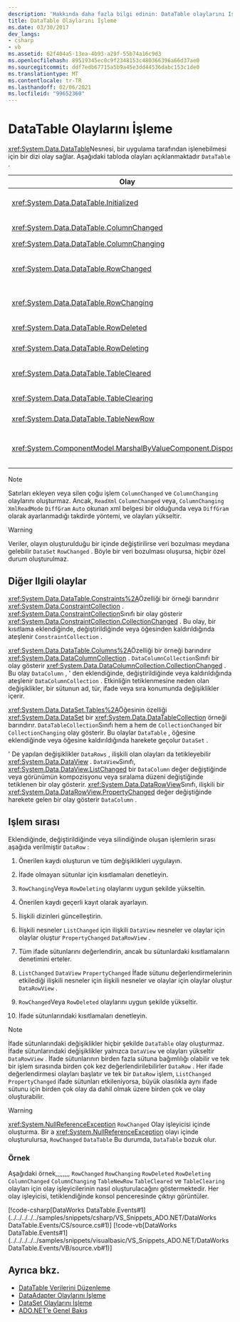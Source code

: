 ```yaml
---
description: 'Hakkında daha fazla bilgi edinin: DataTable olaylarını Işleme'
title: DataTable Olaylarını İşleme
ms.date: 03/30/2017
dev_langs:
- csharp
- vb
ms.assetid: 62f404a5-13ea-4b93-a29f-55b74a16c9d3
ms.openlocfilehash: 89519345ec0c9f2348153c480366396a66d37ae0
ms.sourcegitcommit: ddf7edb67715a5b9a45e3dd44536dabc153c1de0
ms.translationtype: MT
ms.contentlocale: tr-TR
ms.lasthandoff: 02/06/2021
ms.locfileid: "99652360"
---
```

# <a name="handling-datatable-events"></a>DataTable Olaylarını İşleme

<xref:System.Data.DataTable>Nesnesi, bir uygulama tarafından işlenebilmesi için bir dizi olay sağlar. Aşağıdaki tabloda olayları açıklanmaktadır `DataTable` .  
  
|Olay|Description|  
|-----------|-----------------|  
|<xref:System.Data.DataTable.Initialized>|<xref:System.Data.DataTable.EndInit%2A>Bir a yöntemi çağrıldıktan sonra gerçekleşir `DataTable` . Bu olay öncelikle tasarım zamanı senaryolarını desteklemeye yöneliktir.|  
|<xref:System.Data.DataTable.ColumnChanged>|Bir değer bir içinde başarıyla değiştirildikten sonra gerçekleşir <xref:System.Data.DataColumn> .|  
|<xref:System.Data.DataTable.ColumnChanging>|İçin bir değer gönderildiğinde gerçekleşir `DataColumn` .|  
|<xref:System.Data.DataTable.RowChanged>|`DataColumn`İçindeki bir değer veya <xref:System.Data.DataRow.RowState%2A> öğesinin bir değeri <xref:System.Data.DataRow> `DataTable` başarıyla değiştirildikten sonra gerçekleşir.|  
|<xref:System.Data.DataTable.RowChanging>|`DataColumn`İçindeki bir değer veya bir değeri için bir değişiklik gönderildiğinde gerçekleşir `RowState` `DataRow` `DataTable` .|  
|<xref:System.Data.DataTable.RowDeleted>|İçindeki bir öğesinden sonra `DataRow` `DataTable` olarak işaretlendiğinde gerçekleşir `Deleted` .|  
|<xref:System.Data.DataTable.RowDeleting>|`DataRow`İçindeki bir, `DataTable` olarak işaretlenmeden önce gerçekleşir `Deleted` .|  
|<xref:System.Data.DataTable.TableCleared>|Bir yöntemine yapılan bir çağrı <xref:System.Data.DataTable.Clear%2A> `DataTable` başarıyla temizlendikten sonra gerçekleşir `DataRow` .|  
|<xref:System.Data.DataTable.TableClearing>|`Clear`Yöntem çağrıldıktan sonra, ancak işlem başlamadan önce oluşur `Clear` .|  
|<xref:System.Data.DataTable.TableNewRow>|`DataRow`Metodu için bir çağrısıyla yeni bir oluşturulduktan sonra gerçekleşir `NewRow` `DataTable` .|  
|<xref:System.ComponentModel.MarshalByValueComponent.Disposed>|Olduğunda gerçekleşir `DataTable` `Disposed` . Devralındığı yer <xref:System.ComponentModel.MarshalByValueComponent> .|  
  
> [!NOTE]
> Satırları ekleyen veya silen çoğu işlem `ColumnChanged` ve `ColumnChanging` olaylarını oluşturmaz. Ancak, `ReadXml` `ColumnChanged` veya, `ColumnChanging` `XmlReadMode` `DiffGram` `Auto` okunan xml belgesi bir olduğunda veya `DiffGram` olarak ayarlanmadığı takdirde yöntemi, ve olayları yükseltir.  
  
> [!WARNING]
> Veriler, olayın oluşturulduğu bir içinde değiştirilirse veri bozulması meydana gelebilir `DataSet` `RowChanged` . Böyle bir veri bozulması oluşursa, hiçbir özel durum oluşturulmaz.  
  
## <a name="additional-related-events"></a>Diğer Ilgili olaylar  

 <xref:System.Data.DataTable.Constraints%2A>Özelliği bir örneği barındırır <xref:System.Data.ConstraintCollection> . <xref:System.Data.ConstraintCollection>Sınıfı bir olay gösterir <xref:System.Data.ConstraintCollection.CollectionChanged> . Bu olay, bir kısıtlama eklendiğinde, değiştirildiğinde veya öğesinden kaldırıldığında ateşlenir `ConstraintCollection` .  
  
 <xref:System.Data.DataTable.Columns%2A>Özelliği bir örneği barındırır <xref:System.Data.DataColumnCollection> . `DataColumnCollection`Sınıfı bir olay gösterir <xref:System.Data.DataColumnCollection.CollectionChanged> . Bu olay `DataColumn` , ' den eklendiğinde, değiştirildiğinde veya kaldırıldığında ateşlenir `DataColumnCollection` . Etkinliğin tetiklenmesine neden olan değişiklikler, bir sütunun ad, tür, ifade veya sıra konumunda değişiklikler içerir.  
  
 <xref:System.Data.DataSet.Tables%2A>Öğesinin özelliği <xref:System.Data.DataSet> bir <xref:System.Data.DataTableCollection> örneği barındırır. `DataTableCollection`Sınıfı hem a hem de `CollectionChanged` bir `CollectionChanging` olay gösterir. Bu olaylar `DataTable` , öğesine eklendiğinde veya öğesine kaldırıldığında harekete geçolur `DataSet` .  
  
 ' De yapılan değişiklikler `DataRows` , ilişkili olan olayları da tetikleyebilir <xref:System.Data.DataView> . `DataView`Sınıfı, <xref:System.Data.DataView.ListChanged> bir `DataColumn` değer değiştiğinde veya görünümün kompozisyonu veya sıralama düzeni değiştiğinde tetiklenen bir olay gösterir. <xref:System.Data.DataRowView>Sınıfı, ilişkili bir <xref:System.Data.DataRowView.PropertyChanged> değer değiştiğinde harekete gelen bir olay gösterir `DataColumn` .  
  
## <a name="sequence-of-operations"></a>Işlem sırası  

 Eklendiğinde, değiştirildiğinde veya silindiğinde oluşan işlemlerin sırası aşağıda verilmiştir `DataRow` :  
  
1. Önerilen kaydı oluşturun ve tüm değişiklikleri uygulayın.  
  
2. İfade olmayan sütunlar için kısıtlamaları denetleyin.  
  
3. `RowChanging`Veya `RowDeleting` olaylarını uygun şekilde yükseltin.  
  
4. Önerilen kaydı geçerli kayıt olarak ayarlayın.  
  
5. İlişkili dizinleri güncelleştirin.  
  
6. İlişkili nesneler `ListChanged` için ilişkili `DataView` nesneler ve olaylar için olaylar oluştur `PropertyChanged` `DataRowView` .  
  
7. Tüm ifade sütunlarını değerlendirin, ancak bu sütunlardaki kısıtlamaların denetimini erteler.  
  
8. `ListChanged` `DataView` `PropertyChanged` İfade sütunu değerlendirmelerinin etkilediği ilişkili nesneler için ilişkili nesneler ve olaylar için olaylar oluştur `DataRowView` .  
  
9. `RowChanged`Veya `RowDeleted` olaylarını uygun şekilde yükseltir.  
  
10. İfade sütunlarındaki kısıtlamaları denetleyin.  
  
> [!NOTE]
> İfade sütunlarındaki değişiklikler hiçbir şekilde `DataTable` olay oluşturmaz. İfade sütunlarındaki değişiklikler yalnızca `DataView` ve olayları yükseltir `DataRowView` . İfade sütunlarının birden fazla sütuna bağımlılığı olabilir ve tek bir işlem sırasında birden çok kez değerlendirilebilirler `DataRow` . Her ifade değerlendirmesi olayları başlatır ve tek bir `DataRow` işlem, `ListChanged` `PropertyChanged` ifade sütunları etkileniyorsa, büyük olasılıkla aynı ifade sütunu için birden çok olay da dahil olmak üzere birden çok ve olay oluşturabilir.  
  
> [!WARNING]
> <xref:System.NullReferenceException> `RowChanged` Olay işleyicisi içinde oluşturma. Bir a <xref:System.NullReferenceException> olayı içinde oluşturulursa, `RowChanged` `DataTable` Bu durumda, `DataTable` bozuk olur.  
  
### <a name="example"></a>Örnek  

 Aşağıdaki örnek,,,,,,,, `RowChanged` `RowChanging` `RowDeleted` `RowDeleting` `ColumnChanged` `ColumnChanging` `TableNewRow` `TableCleared` ve `TableClearing` olayları için olay işleyicilerinin nasıl oluşturulacağını göstermektedir. Her olay işleyicisi, tetiklendiğinde konsol penceresinde çıktıyı görüntüler.  
  
 [!code-csharp[DataWorks DataTable.Events#1](../../../../../samples/snippets/csharp/VS_Snippets_ADO.NET/DataWorks DataTable.Events/CS/source.cs#1)]
 [!code-vb[DataWorks DataTable.Events#1](../../../../../samples/snippets/visualbasic/VS_Snippets_ADO.NET/DataWorks DataTable.Events/VB/source.vb#1)]  
  
## <a name="see-also"></a>Ayrıca bkz.

- [DataTable Verilerini Düzenleme](manipulating-data-in-a-datatable.md)
- [DataAdapter Olaylarını İşleme](../handling-dataadapter-events.md)
- [DataSet Olaylarını İşleme](handling-dataset-events.md)
- [ADO.NET’e Genel Bakış](../ado-net-overview.md)
